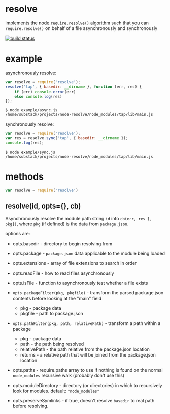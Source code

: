 # resolve

implements the [node `require.resolve()`
algorithm](https://nodejs.org/api/modules.html#modules_all_together)
such that you can `require.resolve()` on behalf of a file asynchronously and
synchronously

[![build status](https://secure.travis-ci.org/browserify/node-resolve.png)](http://travis-ci.org/browserify/node-resolve)

# example

asynchronously resolve:

``` js
var resolve = require('resolve');
resolve('tap', { basedir: __dirname }, function (err, res) {
    if (err) console.error(err)
    else console.log(res)
});
```

```
$ node example/async.js
/home/substack/projects/node-resolve/node_modules/tap/lib/main.js
```

synchronously resolve:

``` js
var resolve = require('resolve');
var res = resolve.sync('tap', { basedir: __dirname });
console.log(res);
```

```
$ node example/sync.js
/home/substack/projects/node-resolve/node_modules/tap/lib/main.js
```

# methods

``` js
var resolve = require('resolve')
```

## resolve(id, opts={}, cb)

Asynchronously resolve the module path string `id` into `cb(err, res [, pkg])`, where `pkg` (if defined) is the data from `package.json`.

options are:

* opts.basedir - directory to begin resolving from

* opts.package - `package.json` data applicable to the module being loaded

* opts.extensions - array of file extensions to search in order

* opts.readFile - how to read files asynchronously

* opts.isFile - function to asynchronously test whether a file exists

* `opts.packageFilter(pkg, pkgfile)` - transform the parsed package.json contents before looking at the "main" field
  * pkg - package data
  * pkgfile - path to package.json

* `opts.pathFilter(pkg, path, relativePath)` - transform a path within a package
  * pkg - package data
  * path - the path being resolved
  * relativePath - the path relative from the package.json location
  * returns - a relative path that will be joined from the package.json location

* opts.paths - require.paths array to use if nothing is found on the normal `node_modules` recursive walk (probably don't use this)

* opts.moduleDirectory - directory (or directories) in which to recursively look for modules. default: `"node_modules"`

* opts.preserveSymlinks - if true, doesn't resolve `basedir` to real path before resolving.